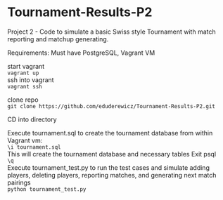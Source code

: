 # Tournament-Results-P2
Project 2 - Code to simulate a basic Swiss style Tournament with match reporting and matchup generating.

Requirements:
Must have PostgreSQL, Vagrant VM  
 
start vagrant  
  `vagrant up`  
 ssh into vagrant  
 `vagrant ssh`   
  
clone repo  
`git clone https://github.com/eduderewicz/Tournament-Results-P2.git ` 
  
CD into directory 
  
Execute tournament.sql to create the tournament database from within Vagrant vm:  
`\i tournament.sql`  
This will create the tournament database and necessary tables 
Exit psql  
`\q`  
Execute tournament_test.py to run the test cases and simulate adding players, deleting players, 
reporting matches, and generating next match pairings  
`python tournament_test.py`
